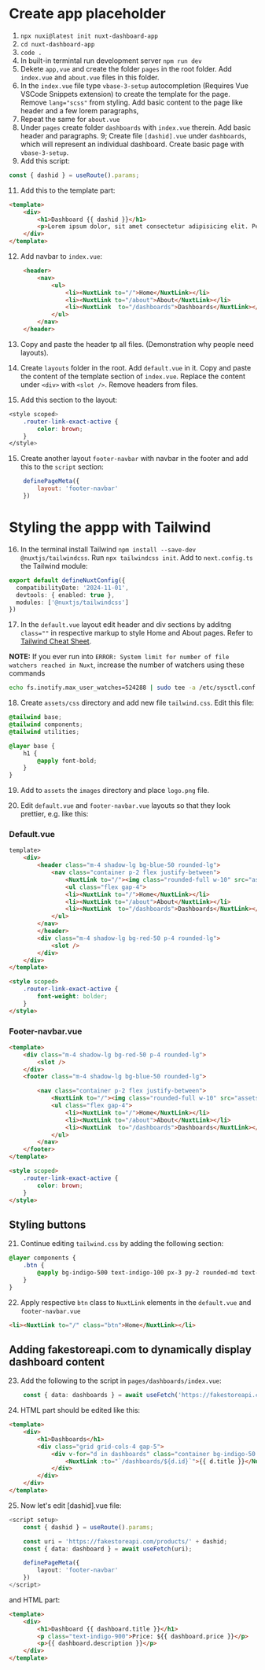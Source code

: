 # Create app placeholder

1. `npx nuxi@latest init nuxt-dashboard-app`
2. `cd nuxt-dashboard-app`
3. `code .`
4. In built-in termintal run development server `npm run dev`
5. Dekete `app,vue` and create the folder `pages` in the root folder. Add `index.vue` and `about.vue` files in this folder.
6. In the `index.vue` file type `vbase-3-setup` autocompletion (Requires Vue VSCode Snippets extension) to create the template for the page. Remove `lang="scss"` from styling. Add basic content to the page like header and a few lorem paragraphs,
7. Repeat the same for `about.vue`
8. Under `pages` create folder `dashboards` with `index.vue` therein. Add basic header and paragraphs.
   9; Create file `[dashid].vue` under `dashboards`, which will represent an individual dashboard. Create basic page with `vbase-3-setup`.
9. Add this script:

```js
const { dashid } = useRoute().params;
```

11. Add this to the template part:

```html
<template>
    <div>
        <h1>Dashboard {{ dashid }}</h1>
        <p>Lorem ipsum dolor, sit amet consectetur adipisicing elit. Perspiciatis iusto vero rerum minus, nam at accusantium saepe. Consequuntur, tempora excepturi ipsum ipsa inventore autem quos error, minus aliquam nostrum odio.</p>
    </div>
</template>
```

12. Add navbar to `index.vue`:

```html
    <header>
        <nav>
            <ul>
                <li><NuxtLink to="/">Home</NuxtLink></li>
                <li><NuxtLink to="/about">About</NuxtLink></li>
                <li><NuxtLink  to="/dashboards">Dashboards</NuxtLink></li>
            </ul>
        </nav>
    </header>
```

13. Copy and paste the header tp all files. (Demonstration why people need layouts).

14. Create `layouts` folder in the root. Add `default.vue` in it. Copy and paste the content of the template section of `index.vue`. Replace the content under `<div>`  with `<slot />`. Remove headers from files.

15. Add this section to the layout:

```css
<style scoped>
    .router-link-exact-active {
        color: brown;
    }
</style>
```

15. Create another layout `footer-navbar` with navbar in the footer and add this to the `script` section:

```js
    definePageMeta({
        layout: 'footer-navbar'
    })
```

# Styling the appp with Tailwind
16. In the terminal install Tailwind `npm install --save-dev @nuxtjs/tailwindcss`. Run `npx tailwindcss init`. Add to `next.config.ts` the Tailwind module:

```ts
export default defineNuxtConfig({
  compatibilityDate: '2024-11-01',
  devtools: { enabled: true },
  modules: ['@nuxtjs/tailwindcss']
})
```

17. In the `default.vue` layout edit header and div sections by additng `class=""` in respective markup to style Home and About pages. Refer to [Tailwind Cheat Sheet](https://nerdcave.com/tailwind-cheat-sheet).

**NOTE:** If you ever run into `ERROR: System limit for number of file watchers reached in Nuxt`, increase the number of watchers using these commands

```bash
echo fs.inotify.max_user_watches=524288 | sudo tee -a /etc/sysctl.conf && sudo sysctl -p
```

18. Create `assets/css` directory and add new file `tailwind.css`. Edit this file:

```css
@tailwind base;
@tailwind components; 
@tailwind utilities; 

@layer base {
    h1 {
        @apply font-bold;
    }
}
```

19. Add to `assets` the `images` directory and place `logo.png` file.

20. Edit `default.vue` and `footer-navbar.vue` layouts so that they look prettier, e.g. like this:

### Default.vue
```html
template>
    <div>
        <header class="m-4 shadow-lg bg-blue-50 rounded-lg">
            <nav class="container p-2 flex justify-between">
                <NuxtLink to="/"><img class="rounded-full w-10" src="assets/images/logo.png" alt="Dashboard logo"> </NuxtLink>
                <ul class="flex gap-4">
                <li><NuxtLink to="/">Home</NuxtLink></li>
                <li><NuxtLink to="/about">About</NuxtLink></li>
                <li><NuxtLink  to="/dashboards">Dashboards</NuxtLink></li>
            </ul>
        </nav>
        </header>
        <div class="m-4 shadow-lg bg-red-50 p-4 rounded-lg">
            <slot />
        </div>
    </div>
</template>

<style scoped>
    .router-link-exact-active {
        font-weight: bolder;
    }
</style>
```

### Footer-navbar.vue
```html
<template>
    <div class="m-4 shadow-lg bg-red-50 p-4 rounded-lg">
        <slot />
    </div>
    <footer class="m-4 shadow-lg bg-blue-50 rounded-lg">

        <nav class="container p-2 flex justify-between">
            <NuxtLink to="/"><img class="rounded-full w-10" src="assets/images/logo.png" alt="Dashboard logo"></NuxtLink>
            <ul class="flex gap-4">
                <li><NuxtLink to="/">Home</NuxtLink></li>
                <li><NuxtLink to="/about">About</NuxtLink></li>
                <li><NuxtLink  to="/dashboards">Dashboards</NuxtLink></li>
            </ul>
        </nav>
    </footer>
</template>

<style scoped>
    .router-link-exact-active {
        color: brown;
    }
</style>
```

## Styling buttons
21. Continue editing `tailwind.css` by adding the following section:

```css
@layer components {
    .btn {
        @apply bg-indigo-500 text-indigo-100 px-3 py-2 rounded-md text-sm transition-colors duration-150 hover:bg-indigo-800 focus:outline
    }
}
```

22. Apply respective `btn` class to `NuxtLink` elements in the `default.vue` and `footer-navbar.vue`

```html
<li><NuxtLink to="/" class="btn">Home</NuxtLink></li>
```

## Adding fakestoreapi.com to dynamically display dashboard content
23. Add the following to the script in `pages/dashboards/index.vue`:

```ts
    const { data: dashboards } = await useFetch('https://fakestoreapi.com/products')
```

24. HTML part should be edited like this:

```html
<template>
    <div>
        <h1>Dashboards</h1>
        <div class="grid grid-cols-4 gap-5">
            <div v-for="d in dashboards" class="container bg-indigo-50 shadow-lg h-20 p-1">
                <NuxtLink :to="`/dashboards/${d.id}`">{{ d.title }}</NuxtLink>
            </div>
        </div>
    </div>
</template>
```

25. Now let's edit [dashid].vue file:

```ts
<script setup>
    const { dashid } = useRoute().params;

    const uri = 'https://fakestoreapi.com/products/' + dashid;
    const { data: dashboard } = await useFetch(uri);

    definePageMeta({
        layout: 'footer-navbar'
    })
</script>
```

and HTML part:

```html
<template>
    <div>
        <h1>Dashboard {{ dashboard.title }}</h1>
        <p class="text-indigo-900">Price: ${{ dashboard.price }}</p>
        <p>{{ dashboard.description }}</p>
    </div>
</template>
```
